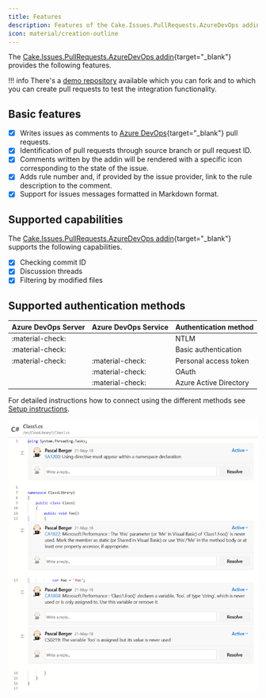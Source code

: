 ```yaml
---
title: Features
description: Features of the Cake.Issues.PullRequests.AzureDevOps addin.
icon: material/creation-outline
---
```


The [Cake.Issues.PullRequests.AzureDevOps addin](https://cakebuild.net/extensions/cake-issues-pullrequests-azuredevops/){target="_blank"}
provides the following features.

!!! info
    There's a [demo repository] available which you can fork and to which you can create pull requests to test the integration functionality.

## Basic features

- [x] Writes issues as comments to [Azure DevOps](https://azure.microsoft.com/en-us/services/devops/){target="_blank"} pull requests.
- [x] Identification of pull requests through source branch or pull request ID.
- [x] Comments written by the addin will be rendered with a specific icon corresponding to the state of the issue.
- [x] Adds rule number and, if provided by the issue provider, link to the rule description to the comment.
- [x] Support for issues messages formatted in Markdown format.

## Supported capabilities

The [Cake.Issues.PullRequests.AzureDevOps addin](https://cakebuild.net/extensions/cake-issues-pullrequests-azuredevops/){target="_blank"}
supports the following capabilities.

- [x] Checking commit ID
- [x] Discussion threads
- [x] Filtering by modified files

## Supported authentication methods

| Azure DevOps Server | Azure DevOps Service | Authentication method          |
|---------------------|----------------------|--------------------------------|
| :material-check:    |                      | NTLM                           |
| :material-check:    |                      | Basic authentication           |
| :material-check:    | :material-check:     | Personal access token          |
|                     | :material-check:     | OAuth                          |
|                     | :material-check:     | Azure Active Directory         |

For detailed instructions how to connect using the different methods see [Setup instructions].

![Cake.Issues.PullRequests.AzureDevOps](cake.issues.pullrequests.azuredevops.png "Cake.Issues.PullRequests.AzureDevOps")

[demo repository]: https://dev.azure.com/pberger/Cake.Issues-Demo
[Setup instructions]: setup.md
